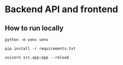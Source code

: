 # Backend API and frontend

## How to run locally 
```
python -m venv venv
```
```
pip install -r requirements.txt
```
```
uvicorn src.app:app --reload
```